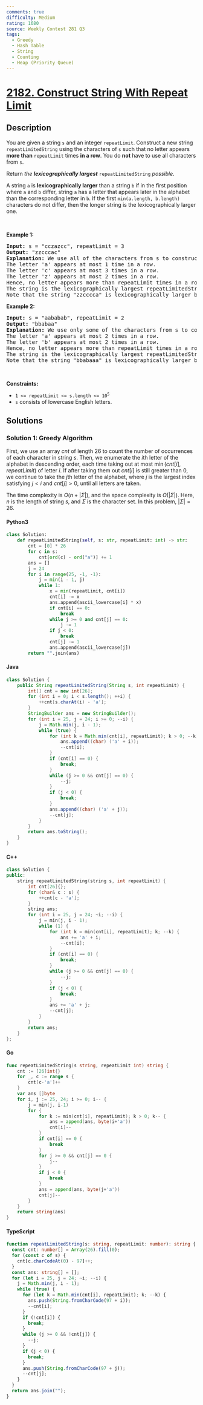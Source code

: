 ```yaml
---
comments: true
difficulty: Medium
rating: 1680
source: Weekly Contest 281 Q3
tags:
  - Greedy
  - Hash Table
  - String
  - Counting
  - Heap (Priority Queue)
---
```


<!-- problem:start -->

# [2182. Construct String With Repeat Limit](https://leetcode.com/problems/construct-string-with-repeat-limit)


## Description

<!-- description:start -->

<p>You are given a string <code>s</code> and an integer <code>repeatLimit</code>. Construct a new string <code>repeatLimitedString</code> using the characters of <code>s</code> such that no letter appears <strong>more than</strong> <code>repeatLimit</code> times <strong>in a row</strong>. You do <strong>not</strong> have to use all characters from <code>s</code>.</p>

<p>Return <em>the <strong>lexicographically largest</strong> </em><code>repeatLimitedString</code> <em>possible</em>.</p>

<p>A string <code>a</code> is <strong>lexicographically larger</strong> than a string <code>b</code> if in the first position where <code>a</code> and <code>b</code> differ, string <code>a</code> has a letter that appears later in the alphabet than the corresponding letter in <code>b</code>. If the first <code>min(a.length, b.length)</code> characters do not differ, then the longer string is the lexicographically larger one.</p>

<p>&nbsp;</p>
<p><strong class="example">Example 1:</strong></p>

<pre>
<strong>Input:</strong> s = &quot;cczazcc&quot;, repeatLimit = 3
<strong>Output:</strong> &quot;zzcccac&quot;
<strong>Explanation:</strong> We use all of the characters from s to construct the repeatLimitedString &quot;zzcccac&quot;.
The letter &#39;a&#39; appears at most 1 time in a row.
The letter &#39;c&#39; appears at most 3 times in a row.
The letter &#39;z&#39; appears at most 2 times in a row.
Hence, no letter appears more than repeatLimit times in a row and the string is a valid repeatLimitedString.
The string is the lexicographically largest repeatLimitedString possible so we return &quot;zzcccac&quot;.
Note that the string &quot;zzcccca&quot; is lexicographically larger but the letter &#39;c&#39; appears more than 3 times in a row, so it is not a valid repeatLimitedString.
</pre>

<p><strong class="example">Example 2:</strong></p>

<pre>
<strong>Input:</strong> s = &quot;aababab&quot;, repeatLimit = 2
<strong>Output:</strong> &quot;bbabaa&quot;
<strong>Explanation:</strong> We use only some of the characters from s to construct the repeatLimitedString &quot;bbabaa&quot;. 
The letter &#39;a&#39; appears at most 2 times in a row.
The letter &#39;b&#39; appears at most 2 times in a row.
Hence, no letter appears more than repeatLimit times in a row and the string is a valid repeatLimitedString.
The string is the lexicographically largest repeatLimitedString possible so we return &quot;bbabaa&quot;.
Note that the string &quot;bbabaaa&quot; is lexicographically larger but the letter &#39;a&#39; appears more than 2 times in a row, so it is not a valid repeatLimitedString.
</pre>

<p>&nbsp;</p>
<p><strong>Constraints:</strong></p>

<ul>
	<li><code>1 &lt;= repeatLimit &lt;= s.length &lt;= 10<sup>5</sup></code></li>
	<li><code>s</code> consists of lowercase English letters.</li>
</ul>

<!-- description:end -->

## Solutions

<!-- solution:start -->

### Solution 1: Greedy Algorithm

First, we use an array $cnt$ of length $26$ to count the number of occurrences of each character in string $s$. Then, we enumerate the $i$th letter of the alphabet in descending order, each time taking out at most $\min(cnt[i], repeatLimit)$ of letter $i$. If after taking them out $cnt[i]$ is still greater than $0$, we continue to take the $j$th letter of the alphabet, where $j$ is the largest index satisfying $j < i$ and $cnt[j] > 0$, until all letters are taken.

The time complexity is $O(n + |\Sigma|)$, and the space complexity is $O(|\Sigma|)$. Here, $n$ is the length of string $s$, and $\Sigma$ is the character set. In this problem, $|\Sigma| = 26$.

<!-- tabs:start -->

#### Python3

```python
class Solution:
    def repeatLimitedString(self, s: str, repeatLimit: int) -> str:
        cnt = [0] * 26
        for c in s:
            cnt[ord(c) - ord("a")] += 1
        ans = []
        j = 24
        for i in range(25, -1, -1):
            j = min(i - 1, j)
            while 1:
                x = min(repeatLimit, cnt[i])
                cnt[i] -= x
                ans.append(ascii_lowercase[i] * x)
                if cnt[i] == 0:
                    break
                while j >= 0 and cnt[j] == 0:
                    j -= 1
                if j < 0:
                    break
                cnt[j] -= 1
                ans.append(ascii_lowercase[j])
        return "".join(ans)
```

#### Java

```java
class Solution {
    public String repeatLimitedString(String s, int repeatLimit) {
        int[] cnt = new int[26];
        for (int i = 0; i < s.length(); ++i) {
            ++cnt[s.charAt(i) - 'a'];
        }
        StringBuilder ans = new StringBuilder();
        for (int i = 25, j = 24; i >= 0; --i) {
            j = Math.min(j, i - 1);
            while (true) {
                for (int k = Math.min(cnt[i], repeatLimit); k > 0; --k) {
                    ans.append((char) ('a' + i));
                    --cnt[i];
                }
                if (cnt[i] == 0) {
                    break;
                }
                while (j >= 0 && cnt[j] == 0) {
                    --j;
                }
                if (j < 0) {
                    break;
                }
                ans.append((char) ('a' + j));
                --cnt[j];
            }
        }
        return ans.toString();
    }
}
```

#### C++

```cpp
class Solution {
public:
    string repeatLimitedString(string s, int repeatLimit) {
        int cnt[26]{};
        for (char& c : s) {
            ++cnt[c - 'a'];
        }
        string ans;
        for (int i = 25, j = 24; ~i; --i) {
            j = min(j, i - 1);
            while (1) {
                for (int k = min(cnt[i], repeatLimit); k; --k) {
                    ans += 'a' + i;
                    --cnt[i];
                }
                if (cnt[i] == 0) {
                    break;
                }
                while (j >= 0 && cnt[j] == 0) {
                    --j;
                }
                if (j < 0) {
                    break;
                }
                ans += 'a' + j;
                --cnt[j];
            }
        }
        return ans;
    }
};
```

#### Go

```go
func repeatLimitedString(s string, repeatLimit int) string {
	cnt := [26]int{}
	for _, c := range s {
		cnt[c-'a']++
	}
	var ans []byte
	for i, j := 25, 24; i >= 0; i-- {
		j = min(j, i-1)
		for {
			for k := min(cnt[i], repeatLimit); k > 0; k-- {
				ans = append(ans, byte(i+'a'))
				cnt[i]--
			}
			if cnt[i] == 0 {
				break
			}
			for j >= 0 && cnt[j] == 0 {
				j--
			}
			if j < 0 {
				break
			}
			ans = append(ans, byte(j+'a'))
			cnt[j]--
		}
	}
	return string(ans)
}
```

#### TypeScript

```ts
function repeatLimitedString(s: string, repeatLimit: number): string {
  const cnt: number[] = Array(26).fill(0);
  for (const c of s) {
    cnt[c.charCodeAt(0) - 97]++;
  }
  const ans: string[] = [];
  for (let i = 25, j = 24; ~i; --i) {
    j = Math.min(j, i - 1);
    while (true) {
      for (let k = Math.min(cnt[i], repeatLimit); k; --k) {
        ans.push(String.fromCharCode(97 + i));
        --cnt[i];
      }
      if (!cnt[i]) {
        break;
      }
      while (j >= 0 && !cnt[j]) {
        --j;
      }
      if (j < 0) {
        break;
      }
      ans.push(String.fromCharCode(97 + j));
      --cnt[j];
    }
  }
  return ans.join("");
}
```

<!-- tabs:end -->

<!-- solution:end -->

<!-- problem:end -->
